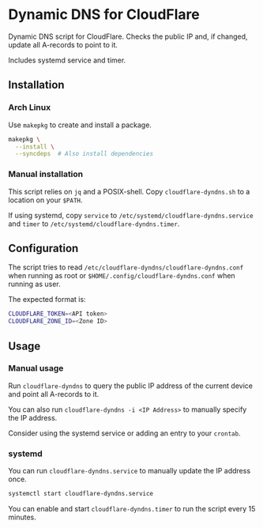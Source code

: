 # Dynamic DNS for CloudFlare

Dynamic DNS script for CloudFlare. Checks the public IP and, if changed, update all A-records to point to it.

Includes systemd service and timer.

## Installation

### Arch Linux

Use `makepkg` to create and install a package.

```sh
makepkg \
  --install \
  --syncdeps  # Also install dependencies
```

### Manual installation

This script relies on `jq` and a POSIX-shell. Copy `cloudflare-dyndns.sh` to a location on your `$PATH`.

If using systemd, copy `service` to `/etc/systemd/cloudflare-dyndns.service` and `timer` to `/etc/systemd/cloudflare-dyndns.timer`.

## Configuration

The script tries to read `/etc/cloudflare-dyndns/cloudflare-dyndns.conf` when running as root or `$HOME/.config/cloudflare-dyndns.conf` when running as user.

The expected format is:

```sh
CLOUDFLARE_TOKEN=<API token>
CLOUDFLARE_ZONE_ID=<Zone ID>
```

## Usage

### Manual usage

Run `cloudflare-dyndns` to query the public IP address of the current device and point all A-records to it.

You can also run `cloudflare-dyndns -i <IP Address>` to manually specify the IP address.

Consider using the systemd service or adding an entry to your `crontab`.

### systemd

You can run `cloudflare-dyndns.service` to manually update the IP address once.

```sh
systemctl start cloudflare-dyndns.service
```

You can enable and start `cloudflare-dyndns.timer` to run the script every 15 minutes.
